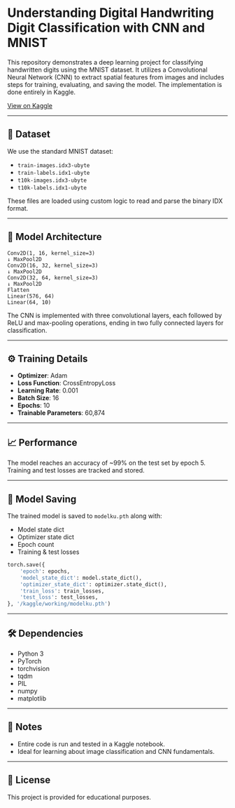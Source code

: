 # Understanding Digital Handwriting Digit Classification with CNN and MNIST

This repository demonstrates a deep learning project for classifying handwritten digits using the MNIST dataset. It utilizes a Convolutional Neural Network (CNN) to extract spatial features from images and includes steps for training, evaluating, and saving the model. The implementation is done entirely in Kaggle.

[View on Kaggle](https://www.kaggle.com/code/cardinalacre/mnist-dataset-cnn)

---

## 📁 Dataset

We use the standard MNIST dataset:

* `train-images.idx3-ubyte`
* `train-labels.idx1-ubyte`
* `t10k-images.idx3-ubyte`
* `t10k-labels.idx1-ubyte`

These files are loaded using custom logic to read and parse the binary IDX format.

---

## 🧠 Model Architecture

```text
Conv2D(1, 16, kernel_size=3) 
↓ MaxPool2D
Conv2D(16, 32, kernel_size=3)
↓ MaxPool2D
Conv2D(32, 64, kernel_size=3)
↓ MaxPool2D
Flatten
Linear(576, 64)
Linear(64, 10)
```

The CNN is implemented with three convolutional layers, each followed by ReLU and max-pooling operations, ending in two fully connected layers for classification.

---

## ⚙️ Training Details

* **Optimizer**: Adam
* **Loss Function**: CrossEntropyLoss
* **Learning Rate**: 0.001
* **Batch Size**: 16
* **Epochs**: 10
* **Trainable Parameters**: 60,874

---

## 📈 Performance

The model reaches an accuracy of \~99% on the test set by epoch 5. Training and test losses are tracked and stored.

---

## 💾 Model Saving

The trained model is saved to `modelku.pth` along with:

* Model state dict
* Optimizer state dict
* Epoch count
* Training & test losses

```python
torch.save({
    'epoch': epochs,
    'model_state_dict': model.state_dict(),
    'optimizer_state_dict': optimizer.state_dict(),
    'train_loss': train_losses,
    'test_loss': test_losses,
}, '/kaggle/working/modelku.pth')
```

---

## 🛠 Dependencies

* Python 3
* PyTorch
* torchvision
* tqdm
* PIL
* numpy
* matplotlib

---

## 📌 Notes

* Entire code is run and tested in a Kaggle notebook.
* Ideal for learning about image classification and CNN fundamentals.

---

## 📜 License

This project is provided for educational purposes.
